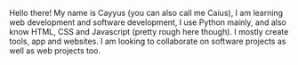 Hello there! My name is Cayyus (you can also call me Caius), I am learning web development and software development, I use Python mainly, and also know HTML, CSS and Javascript (pretty rough here though). I mostly create tools, app and websites. I am looking to collaborate on software projects as well as web projects too.

<!---
Daviehoff/Daviehoff is a ✨ special ✨ repository because its `README.md` (this file) appears on your GitHub profile.
You can click the Preview link to take a look at your changes.
--->
